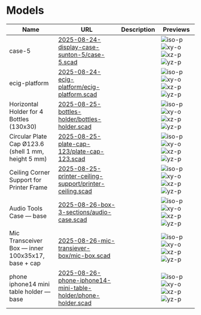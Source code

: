 # Models

| Name | URL | Description | Previews |
| ---- | --- | ----------- | -------- |
| case-5 | [2025-08-24-display-case-sunton-5/case-5.scad](2025-08-24-display-case-sunton-5/case-5.scad) |  | ![iso-p](2025-08-24-display-case-sunton-5/case-5.preview.iso-p.png) ![xy-o](2025-08-24-display-case-sunton-5/case-5.preview.xy-o.png) ![xz-p](2025-08-24-display-case-sunton-5/case-5.preview.xz-p.png) ![yz-p](2025-08-24-display-case-sunton-5/case-5.preview.yz-p.png) |
| ecig-platform | [2025-08-24-ecig-platform/ecig-platform.scad](2025-08-24-ecig-platform/ecig-platform.scad) |  | ![iso-p](2025-08-24-ecig-platform/ecig-platform.preview.iso-p.png) ![xy-o](2025-08-24-ecig-platform/ecig-platform.preview.xy-o.png) ![xz-p](2025-08-24-ecig-platform/ecig-platform.preview.xz-p.png) ![yz-p](2025-08-24-ecig-platform/ecig-platform.preview.yz-p.png) |
| Horizontal Holder for 4 Bottles (130x30) | [2025-08-25-bottles-holder/bottles-holder.scad](2025-08-25-bottles-holder/bottles-holder.scad) |  | ![iso-p](2025-08-25-bottles-holder/bottles-holder.preview.iso-p.png) ![xy-o](2025-08-25-bottles-holder/bottles-holder.preview.xy-o.png) ![xz-p](2025-08-25-bottles-holder/bottles-holder.preview.xz-p.png) ![yz-p](2025-08-25-bottles-holder/bottles-holder.preview.yz-p.png) |
| Circular Plate Cap Ø123.6 (shell 1 mm, height 5 mm) | [2025-08-25-plate-cap-123/plate-cap-123.scad](2025-08-25-plate-cap-123/plate-cap-123.scad) |  | ![iso-p](2025-08-25-plate-cap-123/plate-cap-123.preview.iso-p.png) ![xy-o](2025-08-25-plate-cap-123/plate-cap-123.preview.xy-o.png) ![xz-p](2025-08-25-plate-cap-123/plate-cap-123.preview.xz-p.png) ![yz-p](2025-08-25-plate-cap-123/plate-cap-123.preview.yz-p.png) |
| Ceiling Corner Support for Printer Frame | [2025-08-25-printer-ceiling-support/printer-ceiling.scad](2025-08-25-printer-ceiling-support/printer-ceiling.scad) |  | ![iso-p](2025-08-25-printer-ceiling-support/printer-ceiling.preview.iso-p.png) ![xy-o](2025-08-25-printer-ceiling-support/printer-ceiling.preview.xy-o.png) ![xz-p](2025-08-25-printer-ceiling-support/printer-ceiling.preview.xz-p.png) ![yz-p](2025-08-25-printer-ceiling-support/printer-ceiling.preview.yz-p.png) |
| Audio Tools Case — base | [2025-08-26-box-3-sections/audio-case.scad](2025-08-26-box-3-sections/audio-case.scad) |  | ![iso-p](2025-08-26-box-3-sections/audio-case.preview.iso-p.png) ![xy-o](2025-08-26-box-3-sections/audio-case.preview.xy-o.png) ![xz-p](2025-08-26-box-3-sections/audio-case.preview.xz-p.png) ![yz-p](2025-08-26-box-3-sections/audio-case.preview.yz-p.png) |
| Mic Transceiver Box — inner 100x35x17, base + cap | [2025-08-26-mic-transiever-box/mic-box.scad](2025-08-26-mic-transiever-box/mic-box.scad) |  | ![iso-p](2025-08-26-mic-transiever-box/mic-box.preview.iso-p.png) ![xy-o](2025-08-26-mic-transiever-box/mic-box.preview.xy-o.png) ![xz-p](2025-08-26-mic-transiever-box/mic-box.preview.xz-p.png) ![yz-p](2025-08-26-mic-transiever-box/mic-box.preview.yz-p.png) |
| phone iphone14 mini table holder — base | [2025-08-26-phone-iphone14-mini-table-holder/phone-holder.scad](2025-08-26-phone-iphone14-mini-table-holder/phone-holder.scad) |  | ![iso-p](2025-08-26-phone-iphone14-mini-table-holder/phone-holder.preview.iso-p.png) ![xy-o](2025-08-26-phone-iphone14-mini-table-holder/phone-holder.preview.xy-o.png) ![xz-p](2025-08-26-phone-iphone14-mini-table-holder/phone-holder.preview.xz-p.png) ![yz-p](2025-08-26-phone-iphone14-mini-table-holder/phone-holder.preview.yz-p.png) |
